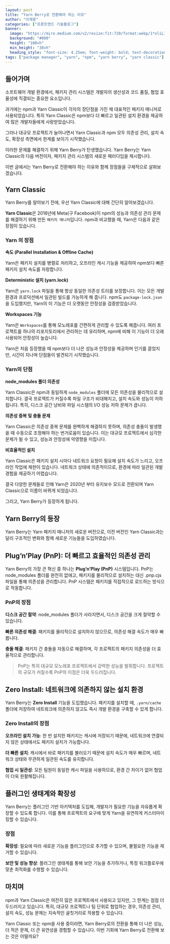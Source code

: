 ```yaml
---
layout: post
title: "Yarn Berry로 전환해야 하는 이유"
author: "이재용"
categories: ["프론트엔드 기술블로그"]
banner:
  image: "https://miro.medium.com/v2/resize:fit:720/format:webp/1*oliLINATMZtQWJQWHBGGIA.png"
  background: "#000"
  height: "100vh"
  min_height: "38vh"
  heading_style: "font-size: 4.25em; font-weight: bold; text-decoration: underline"
tags: ["package manager", "yarn", "npm", "yarn berry", "yarn classic"]
---
```


## 들어가며

소프트웨어 개발 환경에서, 패키지 관리 시스템은 개발자의 생산성과 코드 품질, 협업 효율성에 직결되는 중요한 요소입니다.

과거에는 npm과 Yarn Classic이 각자의 장단점을 가진 채 대표적인 패키지 매니저로 사용되었습니다. 특히 Yarn Classic은 npm보다 더 빠르고 일관된 설치 환경을 제공하여 많은 개발자들에게 사랑받았습니다.

그러나 대규모 프로젝트가 늘어나면서 Yarn Classic과 npm 모두 의존성 관리, 설치 속도, 확장성 측면에서 한계를 보이기 시작했습니다.

이러한 문제를 해결하기 위해 Yarn Berry가 탄생했습니다. Yarn Berry는 Yarn Classic의 다음 버전이자, 패키지 관리 시스템의 새로운 패러다임을 제시합니다.

이번 글에서는 Yarn Berry로 전환해야 하는 이유와 함께 장점들을 구체적으로 살펴보겠습니다.

## Yarn Classic
Yarn Berry를 알아보기 전에, 우선 Yarn Classic에 대해 간단히 알아보겠습니다.

**Yarn Classic**은 2016년에 Meta(구 Facebook)이 npm의 성능과 의존성 관리 문제를 해결하기 위해 만든 `패키지 매니저`입니다. npm과 비교했을 때, Yarn은 다음과 같은 장점이 있습니다.

### Yarn 의 장점

**속도 (Parallel Installation & Offline Cache)**

Yarn은 패키지 설치를 병렬로 처리하고, 오프라인 캐시 기능을 제공하여 npm보다 빠른 패키지 설치 속도를 자랑합니다.

**Deterministic 설치 (yarn.lock)**

Yarn은 `yarn.lock` 파일을 통해 항상 동일한 의존성 트리를 보장합니다. 이는 모든 개발 환경과 프로덕션에서 일관된 빌드를 가능하게 해 줍니다. npm도 `package-lock.json`을 도입했지만, Yarn의 이 기능은 더 오랫동안 안정성을 검증받았습니다.

**Workspaces 기능**

Yarn은 `Workspaces`를 통해 모노레포를 간편하게 관리할 수 있도록 해줍니다. 여러 프로젝트를 하나의 리포지토리에서 관리하는 데 유리하며, npm에 비해 이 기능이 더 오래 사용되어 안정성이 높습니다.

Yarn은 처음 등장했을 때 npm보다 더 나은 성능과 안정성을 제공하며 인기를 끌었지만, 시간이 지나며 단점들이 발견되기 시작했습니다.

### Yarn의 단점

**node_modules 폴더 의존성**

Yarn Classic은 npm과 동일하게 `node_modules` 폴더에 모든 의존성을 물리적으로 설치합니다. 결국 프로젝트가 커질수록 파일 구조가 비대해지고, 설치 속도와 성능이 저하됩니다. 특히, 디스크 공간 낭비와 파일 시스템의 I/O 성능 저하 문제가 큽니다.

**의존성 중복 및 충돌 문제**

Yarn Classic은 의존성 중복 문제를 완벽하게 해결하지 못하며, 의존성 충돌이 발생했을 때 수동으로 조정해야 하는 번거로움이 있습니다. 이는 대규모 프로젝트에서 심각한 문제가 될 수 있고, 성능과 안정성에 악영향을 미칩니다.

**비효율적인 설치**

Yarn Classic은 패키지 설치 시마다 네트워크 요청이 필요해 설치 속도가 느리고, 오프라인 작업에 제한이 있습니다. 네트워크 상태에 의존적이므로, 환경에 따라 일관된 개발 경험을 제공하기 어렵습니다.

결국 다양한 문제들로 인해 Yarn은 2020년 부터 유지보수 모드로 전환되며 Yarn Classic으로 이름이 바뀌게 되었습니다.

그리고, Yarn Berry가 등장하게 됩니다.

## Yarn Berry의 등장

Yarn Berry는 Yarn 패키지 매니저의 새로운 버전으로, 이전 버전인 Yarn Classic과는 달리 구조적인 변화와 함께 새로운 기능들을 도입하였습니다.

## **Plug’n’Play (PnP): 더 빠르고 효율적인 의존성 관리**

Yarn Berry의 가장 큰 혁신 중 하나는 **Plug’n’Play (PnP)** 시스템입니다. PnP는 node_modules 폴더를 완전히 없애고, 패키지를 물리적으로 설치하는 대신 .pnp.cjs 파일을 통해 의존성을 관리합니다. PnP 시스템은 패키지를 직접적으로 로드하는 방식으로 작동합니다.

### PnP의 장점

**디스크 공간 절약**: node_modules 폴더가 사라지면서, 디스크 공간을 크게 절약할 수 있습니다.

**빠른 의존성 해결**: 패키지를 물리적으로 설치하지 않으므로, 의존성 해결 속도가 매우 빠릅니다.

**충돌 해결**: 패키지 간 충돌을 자동으로 해결하며, 각 프로젝트의 패키지 의존성을 더 효율적으로 관리합니다.

> PnP는 특히 대규모 모노레포 프로젝트에서 강력한 성능을 발휘합니다.
프로젝트의 규모가 커질수록 PnP의 이점은 더욱 두드러집니다.
>

## **Zero Install: 네트워크에 의존하지 않는 설치 환경**

Yarn Berry는 **Zero Install** 기능을 도입했습니다. 패키지를 설치할 때, `.yarn/cache` 폴더에 저장하여 네트워크에 의존하지 않고도 즉시 개발 환경을 구축할 수 있게 합니다.

### Zero Install의 장점

**오프라인 설치 가능**: 한 번 설치한 패키지는 캐시에 저장되기 때문에, 네트워크에 연결되지 않은 상태에서도 패키지 설치가 가능합니다.

**더 빠른 설치**: 캐시에서 바로 패키지를 불러오기 때문에 설치 속도가 매우 빠르며, 네트워크 상태와 무관하게 일관된 속도를 유지합니다.

**협업 시 일관성**: 모든 팀원이 동일한 캐시 파일을 사용하므로, 환경 간 차이가 없어 협업이 더욱 원활해집니다.

## **플러그인 생태계와 확장성**

Yarn Berry는 플러그인 기반 아키텍처를 도입해, 개발자가 필요한 기능을 자유롭게 확장할 수 있도록 합니다. 이를 통해 프로젝트의 요구에 맞게 Yarn을 유연하게 커스터마이징할 수 있습니다.

### 장점

**확장성**: 필요에 따라 새로운 기능을 플러그인으로 추가할 수 있으며, 불필요한 기능을 제거할 수 있습니다.

**보안 및 성능 향상**: 플러그인 생태계를 통해 보안 기능을 추가하거나, 특정 워크플로우에 맞춘 최적화를 수행할 수 있습니다.

## 마치며

npm과 Yarn Classic은 여전히 많은 프로젝트에서 사용되고 있지만, 그 한계는 점점 더 두드러지고 있습니다. 특히, 대규모 프로젝트나 팀 단위로 협업하는 경우, 의존성 관리, 설치 속도, 성능 문제는 지속적인 골칫거리로 작용할 수 있습니다. 

Yarn Classic 또는 npm을 사용 중이라면, Yarn Berry로의 전환을 통해 더 나은 성능, 더 적은 문제, 더 큰 유연성을 경험할 수 있습니다. 이번 기회에 Yarn Berry로 전환해 보는 것은 어떨까요?
